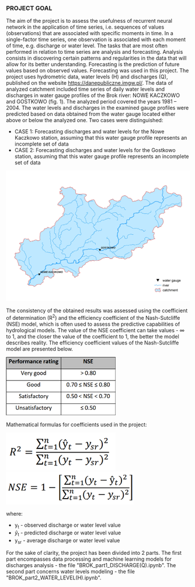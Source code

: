 ### PROJECT GOAL
The aim of the project is to assess the usefulness of recurrent neural network in the application of time series, i.e. sequences of values (observations) that are associated with specific moments in time. In a single-factor time series, one observation is associated with each moment of time, e.g. discharge or water level. The tasks that are most often performed in relation to time series are analysis and forecasting. Analysis consists in discovering certain patterns and regularities in the data that will allow for its better understanding. Forecasting is the prediction of future values based on observed values. Forecasting was used in this project. The project uses hydrometric data, water levels (H) and discharges (Q), published on the website https://danepubliczne.imgw.pl/. The data of analyzed catchment included time series of daily water levels and discharges in water gauge profiles of the Brok river: NOWE KACZKOWO and GOSTKOWO (fig. 1). The analyzed period covered the years 1981 – 2004. The water levels and discharges in the examined gauge profiles were predicted based on data obtained from the water gauge located either above or below the analyzed one. Two cases were distinguished: 
- CASE 1: Forecasting discharges and water levels for the Nowe Kaczkowo station, assuming that this water gauge profile represents an incomplete set of data
- CASE 2: Forecasting discharges and water levels for the Gostkowo station, assuming that this water gauge profile represents an incomplete set of data

<img src="FIGURES/BROK.png" width="800">

The consistency of the obtained results was assessed using the coefficient of determination (R<sup>2</sup>) and the efficiency coefficient of the Nash-Sutcliffe (NSE) model, which is often used to assess the predictive capabilities of hydrological models. The value of the NSE coefficient can take values - ∞ to 1, and the closer the value of the coefficient to 1, the better the model describes reality. The efficiency coefficient values of the Nash-Sutcliffe model are presented below.

 <img src="FIGURES/nse_tab.png" width="300">

Mathematical formulas for coefficients used in the project:

<img src="FIGURES/r2_wzor.png" width="300">
<img src="FIGURES/nse_wzor.png" width="350">

where:
- y<sub>t</sub> - observed discharge or water level value
- $\hat{y}$</hat><sub>t</sub> - predicted discharge or water level value
- y<sub>sr</sub> - average discharge or water level value


For the sake of clarity, the project has been divided into 2 parts. The first part encompasses data processing and machine learning models for discharges analysis - the file "BROK_part1_DISCHARGE(Q).ipynb". The second part concerns water levels modeling - the file "BROK_part2_WATER_LEVEL(H).ipynb".
